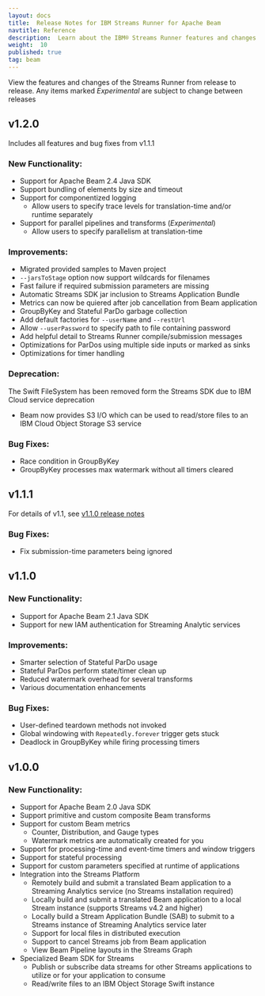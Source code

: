 ```yaml
---
layout: docs
title:  Release Notes for IBM Streams Runner for Apache Beam
navtitle: Reference
description:  Learn about the IBM® Streams Runner features and changes by release.
weight:  10
published: true
tag: beam
---
```

View the features and changes of the Streams Runner from release to release. Any items marked *Experimental* are subject to change between releases

## v1.2.0
Includes all features and bug fixes from v1.1.1
### New Functionality:
* Support for Apache Beam 2.4 Java SDK
* Support bundling of elements by size and timeout
* Support for componentized logging
    * Allow users to specify trace levels for translation-time and/or runtime separately
* Support for parallel pipelines and transforms (*Experimental*)
    * Allow users to specify parallelism at translation-time

### Improvements:
* Migrated provided samples to Maven project
* `--jarsToStage` option now support wildcards for filenames
* Fast failure if required submission parameters are missing
* Automatic Streams SDK jar inclusion to Streams Application Bundle
* Metrics can now be quiered after job cancellation from Beam application
* GroupByKey and Stateful ParDo garbage collection
* Add default factories for `--userName` and `--restUrl`
* Allow `--userPassword` to specify path to file containing password
* Add helpful detail to Streams Runner compile/submission messages
* Optimizations for ParDos using multiple side inputs or marked as sinks
* Optimizations for timer handling

### Deprecation:
The Swift FileSystem has been removed form the Streams SDK due to IBM Cloud service deprecation
* Beam now provides S3 I/O which can be used to read/store files to an IBM Cloud Object Storage S3 service

### Bug Fixes:
* Race condition in GroupByKey
* GroupByKey processes max watermark without all timers cleared


## v1.1.1
For details of v1.1, see [v1.1.0 release notes](#v110)
### Bug Fixes:
* Fix submission-time parameters being ignored


## v1.1.0
### New Functionality:
* Support for Apache Beam 2.1 Java SDK
* Support for new IAM authentication for Streaming Analytic services

### Improvements:
* Smarter selection of Stateful ParDo usage
* Stateful ParDos perform state/timer clean up
* Reduced watermark overhead for several transforms
* Various documentation enhancements

### Bug Fixes:
* User-defined teardown methods not invoked
* Global windowing with `Repeatedly.forever` trigger gets stuck
* Deadlock in GroupByKey while firing processing timers


## v1.0.0
### New Functionality:
* Support for Apache Beam 2.0 Java SDK
* Support primitive and custom composite Beam transforms
* Support for custom Beam metrics
    * Counter, Distribution, and Gauge types
    * Watermark metrics are automatically created for you
* Support for processing-time and event-time timers and window triggers
* Support for stateful processing
* Support for custom parameters specified at runtime of applications
* Integration into the Streams Platform
    * Remotely build and submit a translated Beam application to a Streaming Analytics service (no Streams installation required)
    * Locally build and submit a translated Beam application to a local Stream instance (supports Streams v4.2 and higher)
    * Locally build a Stream Application Bundle (SAB) to submit to a Streams instance of Streaming Analytics service later
    * Support for local files in distributed execution
    * Support to cancel Streams job from Beam application
    * View Beam Pipeline layouts in the Streams Graph
* Specialized Beam SDK for Streams
    * Publish or subscribe data streams for other Streams applications to utilize or for your application to consume
    * Read/write files to an IBM Object Storage Swift instance

